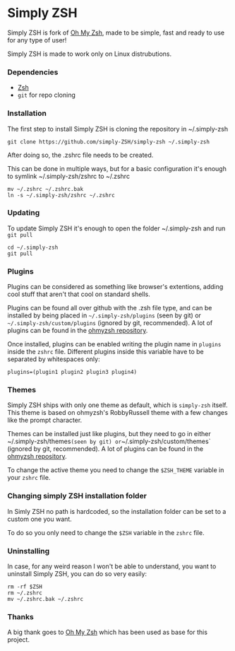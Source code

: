 # Simply ZSH

Simply ZSH is fork of [Oh My Zsh](https://github.com/ohmyzsh/ohmyzsh), made to be simple, fast and ready to use for any type of user!

Simply ZSH is made to work only on Linux distrubutions.

### Dependencies

* [Zsh](https://www.zsh.org)
* `git` for repo cloning

### Installation

The first step to install Simply ZSH is cloning the repository in ~/.simply-zsh
```
git clone https://github.com/simply-ZSH/simply-zsh ~/.simply-zsh
```

After doing so, the .zshrc file needs to be created.

This can be done in multiple ways, but for a basic configuration it's enough to symlink ~/.simply-zsh/zshrc to ~/.zshrc
```
mv ~/.zshrc ~/.zshrc.bak
ln -s ~/.simply-zsh/zshrc ~/.zshrc
```

### Updating

To update Simply ZSH it's enough to open the folder ~/.simply-zsh and run `git pull`
```
cd ~/.simply-zsh
git pull
```

### Plugins

Plugins can be considered as something like browser's extentions, adding cool stuff that aren't that cool on standard shells.

Plugins can be found all over github with the .zsh file type, and can be installed by being placed in `~/.simply-zsh/plugins` (seen by git) or `~/.simply-zsh/custom/plugins` (ignored by git, recommended). A lot of plugins can be found in the [ohmyzsh repository](https://github.com/ohmyzsh/ohmyzsh/tree/master/plugins).

Once installed, plugins can be enabled writing the plugin name in `plugins` inside the `zshrc` file. Different plugins inside this variable have to be separated by whitespaces only:
```
plugins=(plugin1 plugin2 plugin3 plugin4)
```

### Themes

Simply ZSH ships with only one theme as default, which is `simply-zsh` itself. This theme is based on ohmyzsh's RobbyRussell theme with a few changes like the prompt character.

Themes can be installed just like plugins, but they need to go in either ~/.simply-zsh/themes` (seen by git) or `~/.simply-zsh/custom/themes` (ignored by git, recommended). A lot of plugins can be found in the [ohmyzsh repository](https://github.com/ohmyzsh/ohmyzsh/tree/master/themes).

To change the active theme you need to change the `$ZSH_THEME` variable in your `zshrc` file.

### Changing simply ZSH installation folder

In Simly ZSH no path is hardcoded, so the installation folder can be set to a custom one you want.

To do so you only need to change the `$ZSH` variable in the `zshrc` file.

### Uninstalling

In case, for any weird reason I won't be able to understand, you want to uninstall Simply ZSH, you can do so very easily:
```
rm -rf $ZSH
rm ~/.zshrc
mv ~/.zshrc.bak ~/.zshrc
```

### Thanks

A big thank goes to [Oh My Zsh](https://ohmyz.sh/) which has been used as base for this project.

